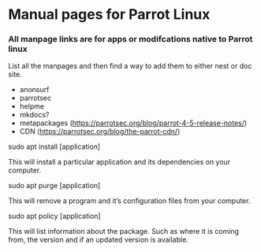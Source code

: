 # Manual pages for Parrot Linux

### All manpage links are for apps or modifcations native to Parrot linux 

List all the manpages and then find a way to add them to either nest or doc site.

- anonsurf
- parrotsec
- helpme
- mkdocs?
- metapackages (https://parrotsec.org/blog/parrot-4-5-release-notes/)
- CDN (https://parrotsec.org/blog/the-parrot-cdn/)

sudo apt install [application]

This will install a particular application and its dependencies on your computer.

sudo apt purge [application]

This will remove a program and it’s configuration files from your computer.

sudo apt policy [application]

This will list information about the package. Such as where it is coming from, the version and if an updated version is available.